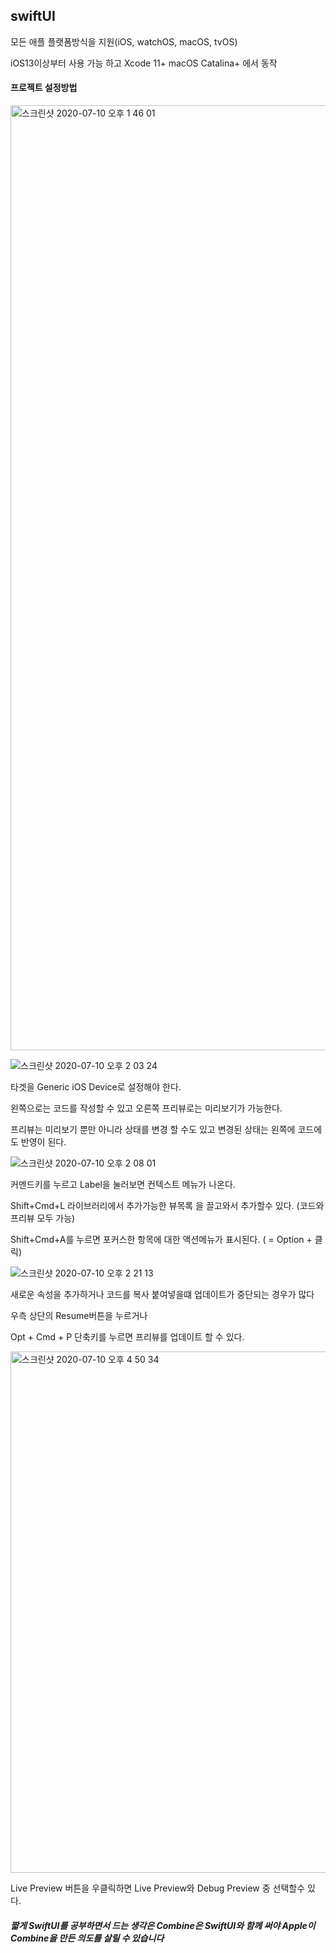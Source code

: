 ## swiftUI

모든 애플 플랫폼방식을 지원(iOS, watchOS, macOS, tvOS)

 iOS13이상부터 사용 가능 하고 Xcode 11+ macOS Catalina+ 에서 동작



#### 프로젝트 설정방법

<img width="1512" alt="스크린샷 2020-07-10 오후 1 46 01" src="https://user-images.githubusercontent.com/47776915/87117583-e0857a80-c2b3-11ea-8577-f9e952845f05.png">

![스크린샷 2020-07-10 오후 2 03 24](https://user-images.githubusercontent.com/47776915/87118352-20e5f800-c2b6-11ea-8ade-679dd58fad49.png)

타겟을 Generic iOS Device로 설정해야 한다.

왼쪽으로는 코드를 작성할 수 있고 오른쪽 프리뷰로는 미리보기가 가능한다.

프리뷰는 미리보기 뿐만 아니라 상태를 변경 할 수도 있고 변경된 상태는 왼쪽에 코드에도 반영이 된다.





![스크린샷 2020-07-10 오후 2 08 01](https://user-images.githubusercontent.com/47776915/87118597-c6996700-c2b6-11ea-91d4-0f31b5f03285.png)

커멘드키를 누르고 Label을 눌러보면 컨텍스트 메뉴가 나온다.



Shift+Cmd+L 라이브러리에서 추가가능한 뷰목록 을 끌고와서 추가할수 있다. (코드와 프리뷰 모두 가능)

Shift+Cmd+A를 누르면 포커스한 항목에 대한 액션메뉴가 표시된다. ( = Option + 클릭)



![스크린샷 2020-07-10 오후 2 21 13](https://user-images.githubusercontent.com/47776915/87119330-9f439980-c2b8-11ea-856f-83c3555c3709.png)

새로운 속성을 추가하거나 코드를 복사 붙여넣을떄 업데이트가 중단되는 경우가 많다

우측 상단의 Resume버튼을 누르거나

Opt + Cmd + P 단축키를 누르면 프리뷰를 업데이트 할 수 있다.





<img width="834" alt="스크린샷 2020-07-10 오후 4 50 34" src="https://user-images.githubusercontent.com/47776915/87130203-7bd71980-c2cd-11ea-8d80-b7c334f32cd3.png">

Live Preview 버튼을 우클릭하면 Live Preview와 Debug Preview 중 선택할수 있다.



##### 짧게 SwiftUI를 공부하면서 드는 생각은 Combine은 SwiftUI와 함께 써야 Apple이 Combine을 만든 의도를 살릴 수 있습니다



